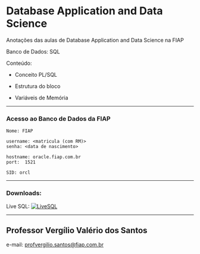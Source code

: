 # Database Application and Data Science

Anotações das aulas de Database Application and Data Science na FIAP

Banco de Dados: SQL

Conteúdo:

* Conceito PL/SQL

* Estrutura do bloco

* Variáveis de Memória

---
### Acesso ao Banco de Dados da FIAP
```
Nome: FIAP

username: <matricula (com RM)>
senha: <data de nascimento>

hostname: oracle.fiap.com.br
port:  1521

SID: orcl
```
---
### Downloads:

Live SQL: [![LiveSQL](https://img.shields.io/badge/SQL-yellow)](https://livesql.oracle.com/apex/f?p=590:1000)

---
## Professor Vergílio Valério dos Santos

e-mail: profvergilio.santos@fiap.com.br